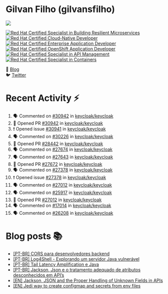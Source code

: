 # Gilvan Filho (gilvansfilho)

[![](https://img.shields.io/badge/Middleware%20Architect%20at%20red%20hat-ee0000?logo=red-hat&style=for-the-badge)](https://redhat.com)

<!--START_SECTION:badges-->
[![Red Hat Certified Specialist in Building Resilient Microservices](https://images.credly.com/size/110x110/images/0f573c61-16d5-413e-a556-337b2d985acc/image.png)](http://www.credly.com/badges/c96c1256-c05f-43db-800a-73206fee0d46 "Red Hat Certified Specialist in Building Resilient Microservices")
[![Red Hat Certified Cloud-Native Developer](https://images.credly.com/size/110x110/images/12ef4e4e-3d8d-4caf-9ab1-858c5bcb9619/image.png)](http://www.credly.com/badges/201a030b-7492-44ea-ba65-212b2444e075 "Red Hat Certified Cloud-Native Developer")
[![Red Hat Certified Enterprise Application Developer](https://images.credly.com/size/110x110/images/ae7dd2bd-1d04-43d9-b148-1ef79ec45129/image.png)](http://www.credly.com/badges/bdf85994-7164-4591-bc5f-af6e84cac9eb "Red Hat Certified Enterprise Application Developer")
[![Red Hat Certified OpenShift Application Developer](https://images.credly.com/size/110x110/images/f7107c13-ff27-467c-ac8e-ba4ba609050b/image.png)](http://www.credly.com/badges/71f59428-0ea8-4001-9bfa-d8f8a116e116 "Red Hat Certified OpenShift Application Developer")
[![Red Hat Certified Specialist in API Management](https://images.credly.com/size/110x110/images/6eb5499c-cf76-4837-ac72-6a254139af1a/image.png)](http://www.credly.com/badges/3c0b415b-64f8-4ffc-9794-7dd47bcfe4ba "Red Hat Certified Specialist in API Management")
[![Red Hat Certified Specialist in Containers](https://images.credly.com/size/110x110/images/272f17b3-2eb9-4e5f-aa3c-66c6b137fb27/image.png)](http://www.credly.com/badges/ea773764-6af3-4d3a-910b-cb0d54128fa2 "Red Hat Certified Specialist in Containers")
<!--END_SECTION:badges-->

📝 [Blog](http://blog.gilvansfilho.com)<br/>
:bird: [Twitter](http://twitter.com/gilvansfilho)

# Recent Activity :zap:
<!--START_SECTION:activity-->
1. 🗣 Commented on [#30942](https://github.com/keycloak/keycloak/pull/30942#issuecomment-2210778643) in [keycloak/keycloak](https://github.com/keycloak/keycloak)
2. 💪 Opened PR [#30942](https://github.com/keycloak/keycloak/pull/30942) in [keycloak/keycloak](https://github.com/keycloak/keycloak)
3. ❗ Opened issue [#30941](https://github.com/keycloak/keycloak/issues/30941) in [keycloak/keycloak](https://github.com/keycloak/keycloak)
4. 🗣 Commented on [#30226](https://github.com/keycloak/keycloak/issues/30226#issuecomment-2161710830) in [keycloak/keycloak](https://github.com/keycloak/keycloak)
5. 💪 Opened PR [#28442](https://github.com/keycloak/keycloak/pull/28442) in [keycloak/keycloak](https://github.com/keycloak/keycloak)
6. 🗣 Commented on [#27674](https://github.com/keycloak/keycloak/pull/27674#issuecomment-2032566923) in [keycloak/keycloak](https://github.com/keycloak/keycloak)
7. 🗣 Commented on [#27643](https://github.com/keycloak/keycloak/issues/27643#issuecomment-1984058230) in [keycloak/keycloak](https://github.com/keycloak/keycloak)
8. 💪 Opened PR [#27672](https://github.com/keycloak/keycloak/pull/27672) in [keycloak/keycloak](https://github.com/keycloak/keycloak)
9. 🗣 Commented on [#27378](https://github.com/keycloak/keycloak/issues/27378#issuecomment-1970259614) in [keycloak/keycloak](https://github.com/keycloak/keycloak)
10. ❗ Opened issue [#27378](https://github.com/keycloak/keycloak/issues/27378) in [keycloak/keycloak](https://github.com/keycloak/keycloak)
11. 🗣 Commented on [#27012](https://github.com/keycloak/keycloak/pull/27012#issuecomment-1961633275) in [keycloak/keycloak](https://github.com/keycloak/keycloak)
12. 🗣 Commented on [#25917](https://github.com/keycloak/keycloak/issues/25917#issuecomment-1944196919) in [keycloak/keycloak](https://github.com/keycloak/keycloak)
13. 💪 Opened PR [#27012](https://github.com/keycloak/keycloak/pull/27012) in [keycloak/keycloak](https://github.com/keycloak/keycloak)
14. 🗣 Commented on [#17014](https://github.com/keycloak/keycloak/issues/17014#issuecomment-1925301564) in [keycloak/keycloak](https://github.com/keycloak/keycloak)
15. 🗣 Commented on [#26208](https://github.com/keycloak/keycloak/pull/26208#issuecomment-1924741200) in [keycloak/keycloak](https://github.com/keycloak/keycloak)
<!--END_SECTION:activity-->

# Blog posts :books:
- [[PT-BR] CORS para desenvolvedores backend](https://blog.gilvansfilho.com/cors-para-desenvolvedores-backend)
- [[PT-BR] Log4Shell - Explorando um servidor Java vulnerável](https://blog.gilvansfilho.com/log4shell-explorando-um-servidor-java-vulneravel)
- [[PT-BR] Tail Latency Amplification e Java](https://blog.gilvansfilho.com/tail-latency-amplification-java)
- [[PT-BR] Jackson, Json e o tratamento adequado de atributos desconhecidos em API’s](https://blog.gilvansfilho.com/jackson-json-e-o-tratamento-adequado-de-atributos-desconhecidos-em-apis)
- [[EN] Jackson, JSON and the Proper Handling of Unknown Fields in APIs](https://dzone.com/articles/jackson-json-and-the-proper-handling-of-unknown-fi)
- [[EN] Jedi way to create configmap and secrets from env files](https://blog.gilvansfilho.com/jedi-way-to-create-configmap-and-secrets-from-env-files)
